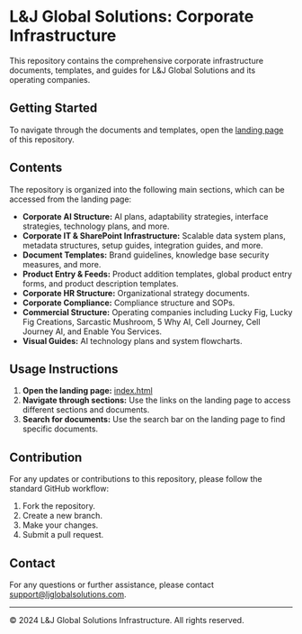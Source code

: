 # L&J Global Solutions: Corporate Infrastructure

This repository contains the comprehensive corporate infrastructure documents, templates, and guides for L&J Global Solutions and its operating companies.

## Getting Started

To navigate through the documents and templates, open the [landing page](index.html) of this repository.

## Contents

The repository is organized into the following main sections, which can be accessed from the landing page:

- **Corporate AI Structure:** AI plans, adaptability strategies, interface strategies, technology plans, and more.
- **Corporate IT & SharePoint Infrastructure:** Scalable data system plans, metadata structures, setup guides, integration guides, and more.
- **Document Templates:** Brand guidelines, knowledge base security measures, and more.
- **Product Entry & Feeds:** Product addition templates, global product entry forms, and product description templates.
- **Corporate HR Structure:** Organizational strategy documents.
- **Corporate Compliance:** Compliance structure and SOPs.
- **Commercial Structure:** Operating companies including Lucky Fig, Lucky Fig Creations, Sarcastic Mushroom, 5 Why AI, Cell Journey, Cell Journey AI, and Enable You Services.
- **Visual Guides:** AI technology plans and system flowcharts.

## Usage Instructions

1. **Open the landing page:** [index.html](index.html)
2. **Navigate through sections:** Use the links on the landing page to access different sections and documents.
3. **Search for documents:** Use the search bar on the landing page to find specific documents.

## Contribution

For any updates or contributions to this repository, please follow the standard GitHub workflow:

1. Fork the repository.
2. Create a new branch.
3. Make your changes.
4. Submit a pull request.

## Contact

For any questions or further assistance, please contact [support@ljglobalsolutions.com](mailto:support@ljglobalsolutions.com).

---

&copy; 2024 L&J Global Solutions Infrastructure. All rights reserved.